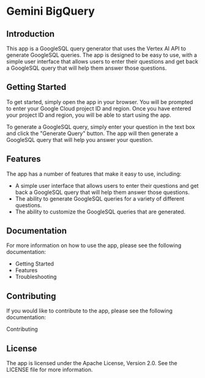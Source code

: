 # Gemini BigQuery

## Introduction

This app is a GoogleSQL query generator that uses the Vertex AI API to generate GoogleSQL queries. The app is designed to be easy to use, with a simple user interface that allows users to enter their questions and get back a GoogleSQL query that will help them answer those questions.

## Getting Started

To get started, simply open the app in your browser. You will be prompted to enter your Google Cloud project ID and region. Once you have entered your project ID and region, you will be able to start using the app.

To generate a GoogleSQL query, simply enter your question in the text box and click the "Generate Query" button. The app will then generate a GoogleSQL query that will help you answer your question.

## Features

The app has a number of features that make it easy to use, including:

* A simple user interface that allows users to enter their questions and get back a GoogleSQL query that will help them answer those questions.
* The ability to generate GoogleSQL queries for a variety of different questions.
* The ability to customize the GoogleSQL queries that are generated.

## Documentation

For more information on how to use the app, please see the following documentation:

* Getting Started
* Features
* Troubleshooting

## Contributing

If you would like to contribute to the app, please see the following documentation:

Contributing

## License

The app is licensed under the Apache License, Version 2.0. See the LICENSE file for more information.
